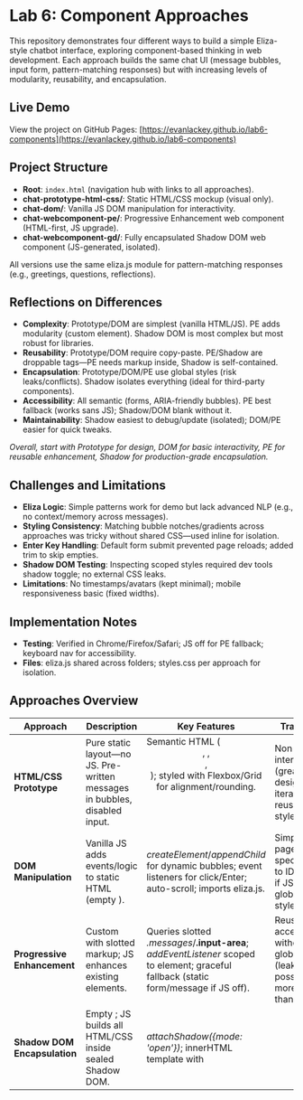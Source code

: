 # Lab 6: Component Approaches

This repository demonstrates four different ways to build a simple Eliza-style chatbot interface, exploring component-based thinking in web development. Each approach builds the same chat UI (message bubbles, input form, pattern-matching responses) but with increasing levels of modularity, reusability, and encapsulation.

## Live Demo
View the project on GitHub Pages: [https://evanlackey.github.io/lab6-components](https://evanlackey.github.io/lab6-components)  

## Project Structure
- **Root**: `index.html` (navigation hub with links to all approaches).
- **chat-prototype-html-css/**: Static HTML/CSS mockup (visual only).
- **chat-dom/**: Vanilla JS DOM manipulation for interactivity.
- **chat-webcomponent-pe/**: Progressive Enhancement web component (HTML-first, JS upgrade).
- **chat-webcomponent-gd/**: Fully encapsulated Shadow DOM web component (JS-generated, isolated).

All versions use the same eliza.js module for pattern-matching responses (e.g., greetings, questions, reflections).

## Reflections on Differences
- **Complexity**: Prototype/DOM are simplest (vanilla HTML/JS). PE adds modularity (custom element). Shadow DOM is most complex but most robust for libraries.
- **Reusability**: Prototype/DOM require copy-paste. PE/Shadow are droppable tags—PE needs markup inside, Shadow is self-contained.
- **Encapsulation**: Prototype/DOM/PE use global styles (risk leaks/conflicts). Shadow isolates everything (ideal for third-party components).
- **Accessibility**: All semantic (forms, ARIA-friendly bubbles). PE best fallback (works sans JS); Shadow/DOM blank without it.
- **Maintainability**: Shadow easiest to debug/update (isolated); DOM/PE easier for quick tweaks.

*Overall, start with Prototype for design, DOM for basic interactivity, PE for reusable enhancement, Shadow for production-grade encapsulation.*

## Challenges and Limitations
- **Eliza Logic**: Simple patterns work for demo but lack advanced NLP (e.g., no context/memory across messages).
- **Styling Consistency**: Matching bubble notches/gradients across approaches was tricky without shared CSS—used inline for isolation.
- **Enter Key Handling**: Default form submit prevented page reloads; added trim to skip empties.
- **Shadow DOM Testing**: Inspecting scoped styles required dev tools shadow toggle; no external CSS leaks.
- **Limitations**: No timestamps/avatars (kept minimal); mobile responsiveness basic (fixed widths).

## Implementation Notes
- **Testing**: Verified in Chrome/Firefox/Safari; JS off for PE fallback; keyboard nav for accessibility.
- **Files**: eliza.js shared across folders; styles.css per approach for isolation.

## Approaches Overview

| Approach | Description | Key Features | Trade-offs |
|----------|-------------|--------------|------------|
| **HTML/CSS Prototype** | Pure static layout—no JS. Pre-written messages in bubbles, disabled input. | Semantic HTML (*<header>*, *<chat-window>*, *<form>*, *<footer>*); styled with Flexbox/Grid for alignment/rounding. | Non-interactive (great for design iteration); no reusability; styles global. |
| **DOM Manipulation** | Vanilla JS adds events/logic to static HTML (empty *<chat-window>*). | *createElement*/*appendChild* for dynamic bubbles; event listeners for click/Enter; auto-scroll; imports eliza.js. | Simple but page-specific (tied to IDs); blank if JS fails; global styles/scripts. |
| **Progressive Enhancement** | Custom *<simple-chat>* with slotted markup; JS enhances existing elements. | Queries slotted *.messages*/**.input-area**; *addEventListener* scoped to element; graceful fallback (static form/message if JS off). | Reusable tag; accessible without JS; global styles (leaks possible); more setup than DOM. |
| **Shadow DOM Encapsulation** | Empty *<chat-interface>*; JS builds all HTML/CSS inside sealed Shadow DOM. | *attachShadow({mode: 'open'})*; innerHTML template with *<style>*; scoped queries/manipulation; no leaks. | Fully portable (drop-in anywhere); isolated styles/logic; blank if JS fails (trade-off for encapsulation). |
